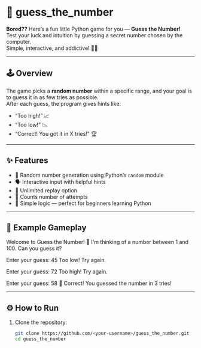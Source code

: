 # 🎯 guess_the_number

**Bored??** Here’s a fun little Python game for you — **Guess the Number!**  
Test your luck and intuition by guessing a secret number chosen by the computer.  
Simple, interactive, and addictive! 🔢💥

---

## 🕹️ Overview

The game picks a **random number** within a specific range, and your goal is to guess it in as few tries as possible.  
After each guess, the program gives hints like:
- “Too high!” 📈  
- “Too low!” 📉  
- “Correct! You got it in X tries!” 🏆  

---

## ✨ Features

- 🎲 Random number generation using Python’s `random` module  
- 🗣️ Interactive input with helpful hints  
- 🔁 Unlimited replay option  
- 🧮 Counts number of attempts  
- 🧠 Simple logic — perfect for beginners learning Python  

---

## 🧩 Example Gameplay

Welcome to Guess the Number! 🎯
I'm thinking of a number between 1 and 100.
Can you guess it?

Enter your guess: 45
Too low! Try again.

Enter your guess: 72
Too high! Try again.

Enter your guess: 58
🎉 Correct! You guessed the number in 3 tries!


---

## ⚙️ How to Run

1. Clone the repository:
   ```bash
   git clone https://github.com/<your-username>/guess_the_number.git
   cd guess_the_number
